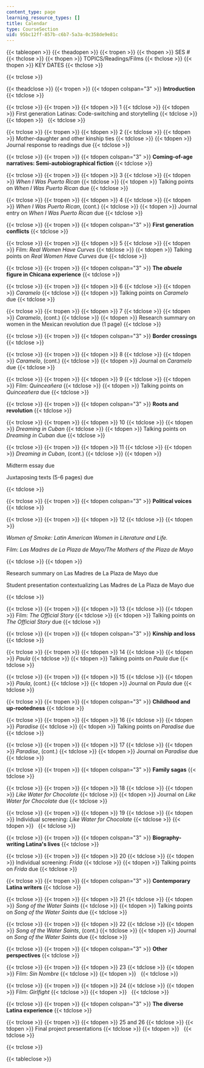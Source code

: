 ```yaml
---
content_type: page
learning_resource_types: []
title: Calendar
type: CourseSection
uid: 95bc12ff-857b-c6b7-5a3a-0c358de9e81c
---
```


{{< tableopen >}}
{{< theadopen >}}
{{< tropen >}}
{{< thopen >}}
SES #
{{< thclose >}}
{{< thopen >}}
TOPICS/Readings/Films
{{< thclose >}}
{{< thopen >}}
KEY DATES
{{< thclose >}}

{{< trclose >}}

{{< theadclose >}}
{{< tropen >}}
{{< tdopen colspan="3" >}}
**Introduction**
{{< tdclose >}}

{{< trclose >}}
{{< tropen >}}
{{< tdopen >}}
1
{{< tdclose >}}
{{< tdopen >}}
First generation Latinas: Code-switching and storytelling
{{< tdclose >}}
{{< tdopen >}}
 
{{< tdclose >}}

{{< trclose >}}
{{< tropen >}}
{{< tdopen >}}
2
{{< tdclose >}}
{{< tdopen >}}
Mother-daughter and other kinship ties
{{< tdclose >}}
{{< tdopen >}}
Journal response to readings due
{{< tdclose >}}

{{< trclose >}}
{{< tropen >}}
{{< tdopen colspan="3" >}}
**Coming-of-age narratives: Semi-autobiographical fiction**
{{< tdclose >}}

{{< trclose >}}
{{< tropen >}}
{{< tdopen >}}
3
{{< tdclose >}}
{{< tdopen >}}
_When I Was Puerto Rican_
{{< tdclose >}}
{{< tdopen >}}
Talking points on _When I Was Puerto Rican_ due
{{< tdclose >}}

{{< trclose >}}
{{< tropen >}}
{{< tdopen >}}
4
{{< tdclose >}}
{{< tdopen >}}
_When I Was Puerto Rican_, (cont.)
{{< tdclose >}}
{{< tdopen >}}
Journal entry on _When I Was Puerto Rican_ due
{{< tdclose >}}

{{< trclose >}}
{{< tropen >}}
{{< tdopen colspan="3" >}}
**First generation conflicts**
{{< tdclose >}}

{{< trclose >}}
{{< tropen >}}
{{< tdopen >}}
5
{{< tdclose >}}
{{< tdopen >}}
Film: _Real Women Have Curves_
{{< tdclose >}}
{{< tdopen >}}
Talking points on _Real Women Have Curves_ due
{{< tdclose >}}

{{< trclose >}}
{{< tropen >}}
{{< tdopen colspan="3" >}}
**The _abuela_ figure in Chicana experience**
{{< tdclose >}}

{{< trclose >}}
{{< tropen >}}
{{< tdopen >}}
6
{{< tdclose >}}
{{< tdopen >}}
_Caramelo_
{{< tdclose >}}
{{< tdopen >}}
Talking points on _Caramelo_ due
{{< tdclose >}}

{{< trclose >}}
{{< tropen >}}
{{< tdopen >}}
7
{{< tdclose >}}
{{< tdopen >}}
_Caramelo_, (cont.)
{{< tdclose >}}
{{< tdopen >}}
Research summary on women in the Mexican revolution due (1 page)
{{< tdclose >}}

{{< trclose >}}
{{< tropen >}}
{{< tdopen colspan="3" >}}
**Border crossings**
{{< tdclose >}}

{{< trclose >}}
{{< tropen >}}
{{< tdopen >}}
8
{{< tdclose >}}
{{< tdopen >}}
_Caramelo_, (cont.)
{{< tdclose >}}
{{< tdopen >}}
Journal on _Caramelo_ due
{{< tdclose >}}

{{< trclose >}}
{{< tropen >}}
{{< tdopen >}}
9
{{< tdclose >}}
{{< tdopen >}}
Film: _Quinceañera_
{{< tdclose >}}
{{< tdopen >}}
Talking points on _Quinceañera_ due
{{< tdclose >}}

{{< trclose >}}
{{< tropen >}}
{{< tdopen colspan="3" >}}
**Roots and revolution**
{{< tdclose >}}

{{< trclose >}}
{{< tropen >}}
{{< tdopen >}}
10
{{< tdclose >}}
{{< tdopen >}}
_Dreaming in Cuban_
{{< tdclose >}}
{{< tdopen >}}
Talking points on _Dreaming in Cuban_ due
{{< tdclose >}}

{{< trclose >}}
{{< tropen >}}
{{< tdopen >}}
11
{{< tdclose >}}
{{< tdopen >}}
_Dreaming in Cuban_, (cont.)
{{< tdclose >}}
{{< tdopen >}}


Midterm essay due

Juxtaposing texts (5-6 pages) due


{{< tdclose >}}

{{< trclose >}}
{{< tropen >}}
{{< tdopen colspan="3" >}}
**Political voices**
{{< tdclose >}}

{{< trclose >}}
{{< tropen >}}
{{< tdopen >}}
12
{{< tdclose >}}
{{< tdopen >}}


_Women of Smoke: Latin American Women in Literature and Life._

Film: _Las Madres de La Plaza de Mayo/The Mothers of the Plaza de Mayo_


{{< tdclose >}}
{{< tdopen >}}


Research summary on Las Madres de La Plaza de Mayo due

Student presentation contextualizing Las Madres de La Plaza de Mayo due


{{< tdclose >}}

{{< trclose >}}
{{< tropen >}}
{{< tdopen >}}
13
{{< tdclose >}}
{{< tdopen >}}
Film: _The Official Story_
{{< tdclose >}}
{{< tdopen >}}
Talking points on _The Official Story_ due
{{< tdclose >}}

{{< trclose >}}
{{< tropen >}}
{{< tdopen colspan="3" >}}
**Kinship and loss**
{{< tdclose >}}

{{< trclose >}}
{{< tropen >}}
{{< tdopen >}}
14
{{< tdclose >}}
{{< tdopen >}}
_Paula_
{{< tdclose >}}
{{< tdopen >}}
Talking points on _Paula_ due
{{< tdclose >}}

{{< trclose >}}
{{< tropen >}}
{{< tdopen >}}
15
{{< tdclose >}}
{{< tdopen >}}
_Paula_, (cont.)
{{< tdclose >}}
{{< tdopen >}}
Journal on _Paula_ due
{{< tdclose >}}

{{< trclose >}}
{{< tropen >}}
{{< tdopen colspan="3" >}}
**Childhood and up-rootedness**
{{< tdclose >}}

{{< trclose >}}
{{< tropen >}}
{{< tdopen >}}
16
{{< tdclose >}}
{{< tdopen >}}
_Paradise_
{{< tdclose >}}
{{< tdopen >}}
Talking points on _Paradise_ due
{{< tdclose >}}

{{< trclose >}}
{{< tropen >}}
{{< tdopen >}}
17
{{< tdclose >}}
{{< tdopen >}}
_Paradise_, (cont.)
{{< tdclose >}}
{{< tdopen >}}
Journal on _Paradise_ due
{{< tdclose >}}

{{< trclose >}}
{{< tropen >}}
{{< tdopen colspan="3" >}}
**Family sagas**
{{< tdclose >}}

{{< trclose >}}
{{< tropen >}}
{{< tdopen >}}
18
{{< tdclose >}}
{{< tdopen >}}
_Like Water for Chocolate_
{{< tdclose >}}
{{< tdopen >}}
Journal on _Like Water for Chocolate_ due
{{< tdclose >}}

{{< trclose >}}
{{< tropen >}}
{{< tdopen >}}
19
{{< tdclose >}}
{{< tdopen >}}
Individual screening: _Like Water for Chocolate_
{{< tdclose >}}
{{< tdopen >}}
 
{{< tdclose >}}

{{< trclose >}}
{{< tropen >}}
{{< tdopen colspan="3" >}}
**Biography-writing Latina's lives**
{{< tdclose >}}

{{< trclose >}}
{{< tropen >}}
{{< tdopen >}}
20
{{< tdclose >}}
{{< tdopen >}}
Individual screening: _Frida_
{{< tdclose >}}
{{< tdopen >}}
Talking points on _Frida_ due
{{< tdclose >}}

{{< trclose >}}
{{< tropen >}}
{{< tdopen colspan="3" >}}
**Contemporary Latina writers**
{{< tdclose >}}

{{< trclose >}}
{{< tropen >}}
{{< tdopen >}}
21
{{< tdclose >}}
{{< tdopen >}}
_Song of the Water Saints_
{{< tdclose >}}
{{< tdopen >}}
Talking points on _Song of the Water Saints_ due
{{< tdclose >}}

{{< trclose >}}
{{< tropen >}}
{{< tdopen >}}
22
{{< tdclose >}}
{{< tdopen >}}
_Song of the Water Saints_, (cont.)
{{< tdclose >}}
{{< tdopen >}}
Journal on _Song of the Water Saints_ due
{{< tdclose >}}

{{< trclose >}}
{{< tropen >}}
{{< tdopen colspan="3" >}}
**Other perspectives**
{{< tdclose >}}

{{< trclose >}}
{{< tropen >}}
{{< tdopen >}}
23
{{< tdclose >}}
{{< tdopen >}}
Film: _Sin Nombre_
{{< tdclose >}}
{{< tdopen >}}
 
{{< tdclose >}}

{{< trclose >}}
{{< tropen >}}
{{< tdopen >}}
24
{{< tdclose >}}
{{< tdopen >}}
Film: _Girlfight_
{{< tdclose >}}
{{< tdopen >}}
 
{{< tdclose >}}

{{< trclose >}}
{{< tropen >}}
{{< tdopen colspan="3" >}}
**The diverse Latina experience**
{{< tdclose >}}

{{< trclose >}}
{{< tropen >}}
{{< tdopen >}}
25 and 26
{{< tdclose >}}
{{< tdopen >}}
Final project presentations
{{< tdclose >}}
{{< tdopen >}}
 
{{< tdclose >}}

{{< trclose >}}

{{< tableclose >}}